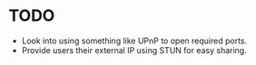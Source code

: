 # TODO

- Look into using something like UPnP to open required ports.
- Provide users their external IP using STUN for easy sharing.
